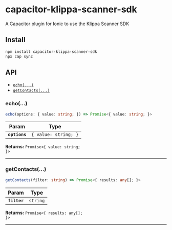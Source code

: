 # capacitor-klippa-scanner-sdk

A Capacitor plugin for Ionic to use the Klippa Scanner SDK

## Install

```bash
npm install capacitor-klippa-scanner-sdk
npx cap sync
```

## API

<docgen-index>

* [`echo(...)`](#echo)
* [`getContacts(...)`](#getcontacts)

</docgen-index>

<docgen-api>
<!--Update the source file JSDoc comments and rerun docgen to update the docs below-->

### echo(...)

```typescript
echo(options: { value: string; }) => Promise<{ value: string; }>
```

| Param         | Type                            |
| ------------- | ------------------------------- |
| **`options`** | <code>{ value: string; }</code> |

**Returns:** <code>Promise&lt;{ value: string; }&gt;</code>

--------------------


### getContacts(...)

```typescript
getContacts(filter: string) => Promise<{ results: any[]; }>
```

| Param        | Type                |
| ------------ | ------------------- |
| **`filter`** | <code>string</code> |

**Returns:** <code>Promise&lt;{ results: any[]; }&gt;</code>

--------------------

</docgen-api>

